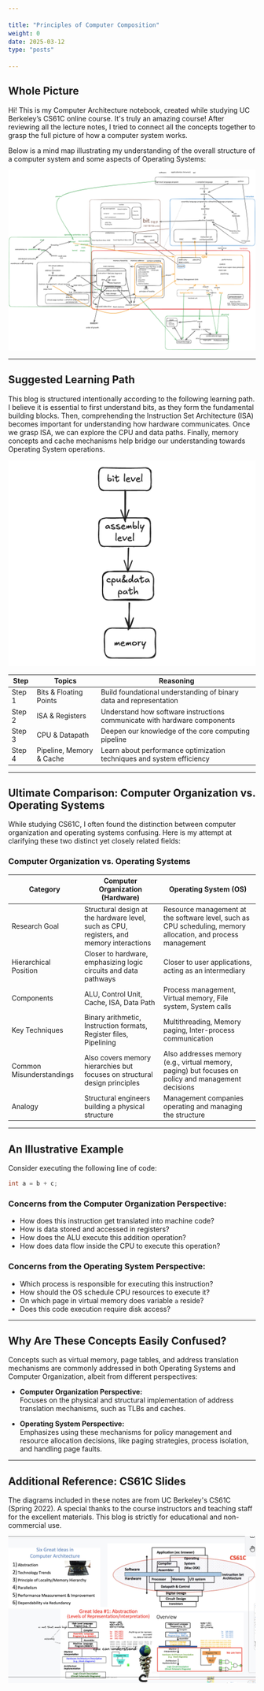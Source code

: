 ```yaml
---

title: "Principles of Computer Composition"  
weight: 0  
date: 2025-03-12  
type: "posts"  

---
```


## Whole Picture

Hi! This is my Computer Architecture notebook, created while studying UC Berkeley’s CS61C online course. It's truly an amazing course! After reviewing all the lecture notes, I tried to connect all the concepts together to grasp the full picture of how a computer system works.

Below is a mind map illustrating my understanding of the overall structure of a computer system and some aspects of Operating Systems:

![Computer Architecture: Whole Picture](whole_structure.jpg)

---

## Suggested Learning Path

This blog is structured intentionally according to the following learning path. I believe it is essential to first understand bits, as they form the fundamental building blocks. Then, comprehending the Instruction Set Architecture (ISA) becomes important for understanding how hardware communicates. Once we grasp ISA, we can explore the CPU and data paths. Finally, memory concepts and cache mechanisms help bridge our understanding towards Operating System operations.

![Learning Path](image.png)

| Step   | Topics                   | Reasoning                                    |
|--------|--------------------------|----------------------------------------------|
| Step 1 | Bits & Floating Points   | Build foundational understanding of binary data and representation |
| Step 2 | ISA & Registers          | Understand how software instructions communicate with hardware components |
| Step 3 | CPU & Datapath           | Deepen our knowledge of the core computing pipeline |
| Step 4 | Pipeline, Memory & Cache | Learn about performance optimization techniques and system efficiency |

---

## Ultimate Comparison: Computer Organization vs. Operating Systems

While studying CS61C, I often found the distinction between computer organization and operating systems confusing. Here is my attempt at clarifying these two distinct yet closely related fields:

### Computer Organization vs. Operating Systems

| Category                 | Computer Organization (Hardware)                                 | Operating System (OS)                                       |
|--------------------------|------------------------------------------------------------------|-------------------------------------------------------------|
| Research Goal            | Structural design at the hardware level, such as CPU, registers, and memory interactions | Resource management at the software level, such as CPU scheduling, memory allocation, and process management |
| Hierarchical Position    | Closer to hardware, emphasizing logic circuits and data pathways | Closer to user applications, acting as an intermediary      |
| Components               | ALU, Control Unit, Cache, ISA, Data Path                         | Process management, Virtual memory, File system, System calls |
| Key Techniques           | Binary arithmetic, Instruction formats, Register files, Pipelining | Multithreading, Memory paging, Inter-process communication  |
| Common Misunderstandings | Also covers memory hierarchies but focuses on structural design principles | Also addresses memory (e.g., virtual memory, paging) but focuses on policy and management decisions |
| Analogy                  | Structural engineers building a physical structure               | Management companies operating and managing the structure   |

---

## An Illustrative Example

Consider executing the following line of code:

```c
int a = b + c;
```

### Concerns from the Computer Organization Perspective:

- How does this instruction get translated into machine code?
- How is data stored and accessed in registers?
- How does the ALU execute this addition operation?
- How does data flow inside the CPU to execute this operation?

### Concerns from the Operating System Perspective:

- Which process is responsible for executing this instruction?
- How should the OS schedule CPU resources to execute it?
- On which page in virtual memory does variable `a` reside?
- Does this code execution require disk access?

---

## Why Are These Concepts Easily Confused?

Concepts such as virtual memory, page tables, and address translation mechanisms are commonly addressed in both Operating Systems and Computer Organization, albeit from different perspectives:

- **Computer Organization Perspective:**  
  Focuses on the physical and structural implementation of address translation mechanisms, such as TLBs and caches.

- **Operating System Perspective:**  
  Emphasizes using these mechanisms for policy management and resource allocation decisions, like paging strategies, process isolation, and handling page faults.

---

## Additional Reference: CS61C Slides

The diagrams included in these notes are from UC Berkeley's CS61C (Spring 2022). A special thanks to the course instructors and teaching staff for the excellent materials. This blog is strictly for educational and non-commercial use.

![CS61C Diagram Summary](cs61c_diagram.jpg)
